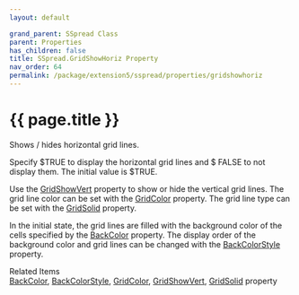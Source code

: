 ```yaml
---
layout: default

grand_parent: SSpread Class
parent: Properties
has_children: false
title: SSpread.GridShowHoriz Property
nav_order: 64
permalink: /package/extension5/sspread/properties/gridshowhoriz
---
```

# {{ page.title }}

Shows / hides horizontal grid lines.

Specify $TRUE to display the horizontal grid lines and $ FALSE to not display them. The initial value is $TRUE.

Use the <a href="/package/extension5/sspread/properties/gridshowvert">GridShowVert</a> property to show or hide the vertical grid lines. The grid line color can be set with the <a href="/package/extension5/sspread/properties/gridcolor">GridColor</a> property. The grid line type can be set with the <a href="/package/extension5/sspread/properties/gridsolid">GridSolid</a> property.

In the initial state, the grid lines are filled with the background color of the cells specified by the <a href="/package/extension5/sspread/properties/backcolor">BackColor</a> property. The display order of the background color and grid lines can be changed with the <a href="/package/extension5/sspread/properties/backcolorstyle">BackColorStyle</a> property.

Related Items<br>
<a href="/package/extension5/sspread/properties/backcolor">BackColor</a>, <a href="/package/extension5/sspread/properties/backcolorstyle">BackColorStyle</a>, <a href="/package/extension5/sspread/properties/gridcolor">GridColor</a>, <a href="/package/extension5/sspread/properties/gridshowvert">GridShowVert</a>, <a href="/package/extension5/sspread/properties/gridsolid">GridSolid</a> property